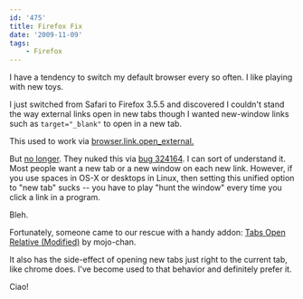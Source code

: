 ```yaml
---
id: '475'
title: Firefox Fix
date: '2009-11-09'
tags:
    - Firefox
---
```


I have a tendency to switch my default browser every so often. I like playing
with new toys.

I just switched from Safari to Firefox 3.5.5 and discovered I couldn't stand
the way external links open in new tabs though I wanted new-window links such
as `target="_blank"` to open in a new tab.

<!-- more -->

This used to work via
[browser.link.open_external.](http://kb.mozillazine.org/Browser.link.open_external)

But [no longer](http://kb.mozillazine.org/Browser.link.open_external). They
nuked this via
[bug 324164](https://bugzilla.mozilla.org/show_bug.cgi?id=324164). I can sort
of understand it. Most people want a new tab or a new window on each new link.
However, if you use spaces in OS-X or desktops in Linux, then setting this
unified option to "new tab" sucks \-- you have to play "hunt the window" every
time you click a link in a program.

Bleh.

Fortunately, someone came to our rescue with a handy addon:
[Tabs Open Relative (Modified)](https://addons.mozilla.org/en-US/firefox/addon/13626)
by mojo-chan.

It also has the side-effect of opening new tabs just right to the current tab,
like chrome does. I've become used to that behavior and definitely prefer it.

Ciao!

